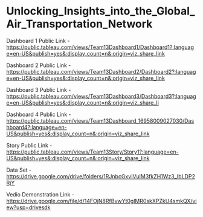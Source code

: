 # Unlocking_Insights_into_the_Global_Air_Transportation_Network


Dashboard 1 Public Link - https://public.tableau.com/views/Team13Dashboard1/Dashboard1?:language=en-US&publish=yes&:display_count=n&:origin=viz_share_link

Dashboard 2 Public Link - https://public.tableau.com/views/Team13Dashboard2/Dashboard2?:language=en-US&publish=yes&:display_count=n&:origin=viz_share_link

Dashboard 3 Public Link - https://public.tableau.com/views/Team13Dashboard3/Dashboard3?:language=en-US&publish=yes&:display_count=n&:origin=viz_share_li

Dashboard 4 Public Link - https://public.tableau.com/views/Team13Dashboard_16958009027030/Dashboard4?:language=en-US&publish=yes&:display_count=n&:origin=viz_share_link

Story Public Link - https://public.tableau.com/views/Team13Story/Story1?:language=en-US&publish=yes&:display_count=n&:origin=viz_share_link

Data Set - https://drive.google.com/drive/folders/1RJnbcGxvIVulM3fkZH1Wz3_IbLDP2RjY

 Vedio Demonstration Link - https://drive.google.com/file/d/14FOjN8RfBvwYt0glMR0skXPZkU4smkQX/view?usp=drivesdk


 
